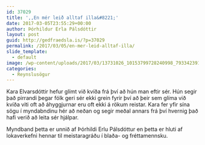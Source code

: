 ```yaml
---
id: 37029
title: ',,En mér leið alltaf illa&#8221;'
date: 2017-03-05T23:55:29+00:00
author: Þórhildur Erla Pálsdóttir
layout: post
guid: http://gedfraedsla.is/?p=37029
permalink: /2017/03/05/en-mer-leid-alltaf-illa/
slide_template:
  - default
image: /wp-content/uploads/2017/03/13731026_10153799728240998_7933423917026106634_o.jpg
categories:
  - Reynslusögur
---
```

Kara Elvarsdóttir hefur glímt við kvíða frá því að hún man eftir sér. Hún segir það pirrandi þegar fólk geri sér ekki grein fyrir því að þeir sem glíma við kvíða viti oft að áhyggjurnar eru oft ekki á rökum reistar. Kara fer yfir sína sögu í myndabndinu hér að neðan og segir meðal annars frá því hvernig það hafi verið að leita sér hjálpar.



Myndband þetta er unnið af Þórhildi Erlu Pálsdóttur en þetta er hluti af lokaverkefni hennar til meistaragráðu í blaða- og fréttamennsku.